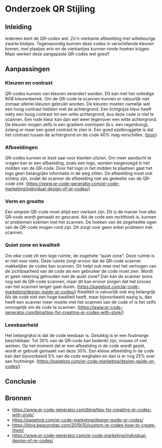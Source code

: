 # Onderzoek QR Stijling

## Inleiding
Iedereen kent de QR-codes wel. Zo'n vierkante afbeelding met willekeurige zwarte blokjes. Tegenwoordig kunnen deze codes in verschillende kleuren komen, met plaatjes erin en de vierkantjes kunnen ronde hoeken krijgen. Maar werken deze aangepaste QR-codes wel goed?  

## Aanpassingen


### Kleuren en contrast

QR-codes kunnen van kleuren verandert worden. Dit kan met het volledige RGB kleurenbereik. Om de QR-code te scannen kunnen er natuurlijk niet zomaar allerlei kleuren gebruikt worden. De kleuren moeten namelijk wel een hoog contrast hebben met de achtergrond. Een lichtgrijze kleur heeft niety een hoog contrast tot een witte achtergrond, dus deze code is niet te scannen. Een rode kleur kan dan wel weer tegenover een witte achtergrond. De kleuren mogen zelfs in een gradient overlopen (b.v. een regenboog), zolang er maar een goed contrast te zien is. Een goed ezelbruggetje is dat het contrast tussen de achtergrond en de code 40% mag verschillen. ([bron](https://blog.beaconstac.com/2019/10/custom-qr-codes-how-to-create-them/))  

### Afbeeldingen

QR-codes kunnen er best saai voor klanten uitzien. Om meer aandacht te vragen kan er een afbeelding, zoals een logo, worden toegevoegd in het midden van de QR-code. Door het logo in het midden te plaatsen gaat het logo geen belangrijke informatie in de weg zitten. De afbeelding moet ook scherp zijn, zodat de scanner de afbeelding niet als gedeelte van de QR-code ziet. (https://www.qr-code-generator.com/qr-code-marketing/individual-design-of-qr-codes/)


### Vorm en grootte

Een simpele QR-code moet altijd een vierkant zijn. Dit is de manier hoe elke QR-code wordt gemaakt en gescand. Als de code een rechthoek is, kunnen er problemen kokmen met het scannen. De hoeken van de zogeheette ogen van de QR-code mogen rond zijn. Dit zorgt voor geen enkel probleem met scannen.

### Quiet zone en kwaliteit

Om elke code zit een lege ruimte, de zogehete "quiet zone". Deze ruimte is er niet voor niets. Deze ruimte zorgt ervoor dat de QR-code scanner makkelijker de codes kan scannen. Dit helpt ook mee met het verhogen van de zichtbaarheid van de code als een gebruiker de code moet zien. Wordt er geen rekening gehouden met de quiet zone? Dan kan de scanner soms nog wel de QR-code scannen, maar dit kan ervoor zorgen dat het proces van het scannen langer gaat duren.  (https://pageloot.com/qr-code-marketing/design-guide-qr-codes/) Kwaliteit is natuurlijk ook erg belangrijk. Als de code niet een hoge kwaliteit heeft, maar bijvoorbeeld wazig is, dan heeft een scanner meer moeite met het scannen van de code of is het zelfs onmogelijk om de code te scannen. (https://www.qr-code-generator.com/blog/tips-for-creating-qr-codes-with-style/)

### Leesbaarheid
Het belangrijkst is dat de code leesbaar is. Gelukkig is er een foutmarge beschikbaar. Tot 30% van de QR-code kan bedenkt zijn, missen of niet werken. Op het moment dat er een afbeelding in de code wordt gezet, wordt er gebruik gemaakt van deze 30%. Een kleine afbeelding in de code kan dan bijvoorbeeld 5% van de code weghalen en dan is er nog 25% over aan foutmarge. (https://pageloot.com/qr-code-marketing/design-guide-qr-codes/)

## Conclusie


## Bronnen

* https://www.qr-code-generator.com/blog/tips-for-creating-qr-codes-with-style/
* https://pageloot.com/qr-code-marketing/design-guide-qr-codes/
* https://blog.beaconstac.com/2019/10/custom-qr-codes-how-to-create-them/
* https://www.qr-code-generator.com/qr-code-marketing/individual-design-of-qr-codes/
